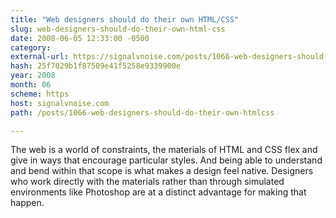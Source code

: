 ```yaml
---
title: "Web designers should do their own HTML/CSS"
slug: web-designers-should-do-their-own-html-css
date: 2008-06-05 12:33:00 -0500
category: 
external-url: https://signalvnoise.com/posts/1066-web-designers-should-do-their-own-htmlcss
hash: 25f7029b1f87509e41f5258e9339900e
year: 2008
month: 06
scheme: https
host: signalvnoise.com
path: /posts/1066-web-designers-should-do-their-own-htmlcss

---
```


The web is a world of constraints, the materials of HTML and CSS flex and give in ways that encourage particular styles. And being able to understand and bend within that scope is what makes a design feel native. Designers who work directly with the materials rather than through simulated environments like Photoshop are at a distinct advantage for making that happen.
